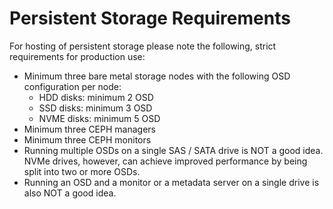 # Persistent Storage Requirements

For hosting of persistent storage please note the following, strict requirements for production use:

* Minimum three bare metal storage nodes with the following OSD configuration per node:
  * HDD disks: minimum 2 OSD&#x20;
  * SSD disks: minimum 3 OSD
  * NVME disks: minimum 5 OSD
* Minimum three CEPH managers
* Minimum three CEPH monitors
* Running multiple OSDs on a single SAS / SATA drive is NOT a good idea. NVMe drives, however, can achieve improved performance by being split into two or more OSDs.
* Running an OSD and a monitor or a metadata server on a single drive is also NOT a good idea.
